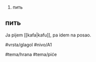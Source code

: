 1. пить

## пить

Ja pijem [[kafa|kafu]], pa idem na posao.


#vrsta/glagol
#nivo/A1

#tema/hrana
#tema/piće